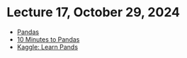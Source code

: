 # Lecture 17, October 29, 2024

- [Pandas](https://20cs2023-fs24.github.io/slides/docs/topics/scientific-computing/pandas.html)
- [10 Minutes to Pandas](https://pandas.pydata.org/docs/user_guide/10min.html)
- [Kaggle: Learn Pands](https://www.kaggle.com/learn/pandas)
